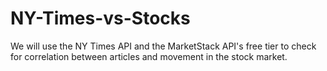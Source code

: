 # NY-Times-vs-Stocks
We will use the NY Times API and the MarketStack API's free tier to check for correlation between articles and movement in the stock market.
